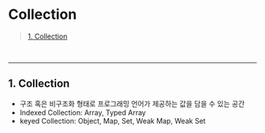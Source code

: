 # Collection

> [1. Collection](#1-collection)

<br><hr>

## 1. Collection

- 구조 혹은 비구조화 형태로 프로그래밍 언어가 제공하는 값을 담을 수 있는 공간
- Indexed Collection: Array, Typed Array
- keyed Collection: Object, Map, Set, Weak Map, Weak Set
